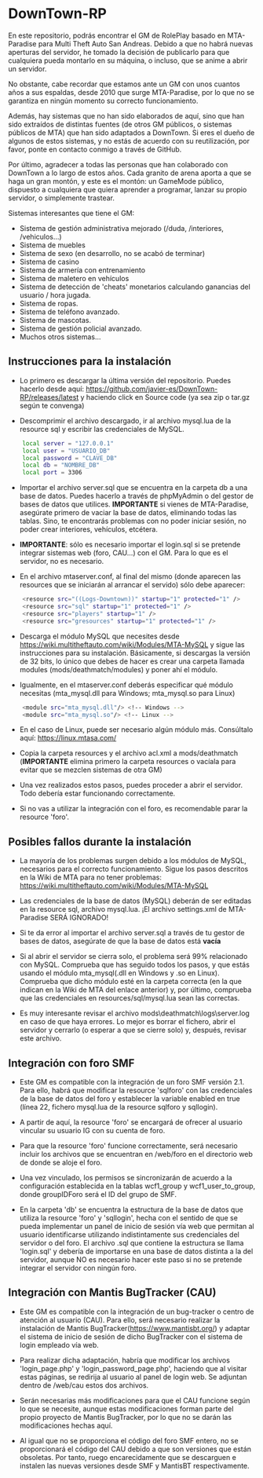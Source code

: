 # DownTown-RP

En este repositorio, podrás encontrar el GM de RolePlay basado en MTA-Paradise para Multi Theft Auto San Andreas.
Debido a que no habrá nuevas aperturas del servidor, he tomado la decisión de publicarlo para que cualquiera pueda
montarlo en su máquina, o incluso, que se anime a abrir un servidor.

No obstante, cabe recordar que estamos ante un GM con unos cuantos años a sus espaldas, desde 2010 que surge MTA-Paradise,
por lo que no se garantiza en ningún momento su correcto funcionamiento.

Además, hay sistemas que no han sido elaborados de aquí, sino que han sido extraídos de distintas fuentes (de otros GM públicos,
o sistemas públicos de MTA) que han sido adaptados a DownTown. Si eres el dueño de algunos de estos sistemas, y no estás
de acuerdo con su reutilización, por favor, ponte en contacto conmigo a través de GitHub.

Por último, agradecer a todas las personas que han colaborado con DownTown a lo largo de estos años. Cada granito de arena aporta a que se haga un gran montón, y este es el montón: un GameMode público, dispuesto a cualquiera que quiera aprender a programar, lanzar su propio servidor, o simplemente trastear.

Sistemas interesantes que tiene el GM:

- Sistema de gestión administrativa mejorado (/duda, /interiores, /vehiculos...)
- Sistema de muebles
- Sistema de sexo (en desarrollo, no se acabó de terminar)
- Sistema de casino
- Sistema de armería con entrenamiento
- Sistema de maletero en vehículos
- Sistema de detección de 'cheats' monetarios calculando ganancias del usuario / hora jugada.
- Sistema de ropas.
- Sistema de teléfono avanzado.
- Sistema de mascotas.
- Sistema de gestión policial avanzado.
- Muchos otros sistemas...

## Instrucciones para la instalación

- Lo primero es descargar la última versión del repositorio. Puedes hacerlo desde aquí: https://github.com/javier-es/DownTown-RP/releases/latest y haciendo click
en Source code (ya sea zip o tar.gz según te convenga)

- Descomprimir el archivo descargado, ir al archivo mysql.lua de la resource sql y escribir las credenciales de MySQL.
```bash
	local server = "127.0.0.1"
	local user = "USUARIO_DB"
	local password = "CLAVE_DB"
	local db = "NOMBRE_DB"
	local port = 3306
```

- Importar el archivo server.sql que se encuentra en la carpeta db a una base de datos. Puedes hacerlo a través de phpMyAdmin o del gestor de bases de datos que utilices.
**IMPORTANTE** si vienes de MTA-Paradise, asegúrate primero de vaciar la base de datos, eliminando todas las tablas. Sino, te encontrarás problemas con no poder iniciar sesión,
no poder crear interiores, vehículos, etcétera.

- **IMPORTANTE**: sólo es necesario importar el login.sql si se pretende integrar sistemas web (foro, CAU...) con el GM. Para lo que es el servidor, no es necesario.

- En el archivo mtaserver.conf, al final del mismo (donde aparecen las resources que se iniciarán al arrancar el servido) sólo debe aparecer:
```bash
    <resource src="((Logs-Downtown))" startup="1" protected="1" />
    <resource src="sql" startup="1" protected="1" />
    <resource src="players" startup="1" />
    <resource src="gresources" startup="1" protected="1" />
```
- Descarga el módulo MySQL que necesites desde https://wiki.multitheftauto.com/wiki/Modules/MTA-MySQL y sigue las instrucciones para su instalación.
Básicamente, si descargas la versión de 32 bits, lo único que debes de hacer es crear una carpeta llamada modules (mods/deathmatch/modules) y poner ahí el módulo.

- Igualmente, en el mtaserver.conf deberás especificar qué módulo necesitas (mta_mysql.dll para Windows; mta_mysql.so para Linux)
```bash
    <module src="mta_mysql.dll"/> <!-- Windows -->
    <module src="mta_mysql.so"/> <!-- Linux -->
```

- En el caso de Linux, puede ser necesario algún módulo más. Consúltalo aquí: https://linux.mtasa.com/

- Copia la carpeta resources y el archivo acl.xml a mods/deathmatch (**IMPORTANTE** elimina primero la carpeta resources o vacíala para evitar que se mezclen sistemas de otra GM)

- Una vez realizados estos pasos, puedes proceder a abrir el servidor. Todo debería estar funcionando correctamente.

- Si no vas a utilizar la integración con el foro, es recomendable parar la resource 'foro'.

## Posibles fallos durante la instalación

- La mayoría de los problemas surgen debido a los módulos de MySQL, necesarios para el correcto funcionamiento. Sigue los pasos descritos
en la Wiki de MTA para no tener problemas: https://wiki.multitheftauto.com/wiki/Modules/MTA-MySQL

- Las credenciales de la base de datos (MySQL) deberán de ser editadas en la resource sql, archivo mysql.lua. ¡El archivo settings.xml
de MTA-Paradise SERÁ IGNORADO!

- Si te da error al importar el archivo server.sql a través de tu gestor de bases de datos, asegúrate de que la base de datos está **vacía**
  
- Si al abrir el servidor se cierra solo, el problema será 99% relacionado con MySQL. Comprueba que has seguido todos los pasos, y que estás usando el módulo mta_mysql(.dll en Windows y .so en Linux). Comprueba que dicho módulo esté en la carpeta correcta (en la que indican en la Wiki de MTA del enlace anterior) y, por último, comprueba que las credenciales en resources/sql/mysql.lua sean las correctas.

- Es muy interesante revisar el archivo mods\deathmatch\logs\server.log en caso de que haya errores. Lo mejor es borrar el fichero, abrir el servidor y cerrarlo (o esperar a que se cierre solo) y, después, revisar este archivo.
## Integración con foro SMF
 
- Este GM es compatible con la integración de un foro SMF versión 2.1. Para ello, habrá que modificar la resource 'sqlforo'
con las credenciales de la base de datos del foro y establecer la variable enabled en true (línea 22, fichero mysql.lua de la resource sqlforo y sqllogin).
 
- A partir de aquí, la resource 'foro' se encargará de ofrecer al usuario vincular su usuario IG con su cuenta de foro.
 
- Para que la resource 'foro' funcione correctamente, será necesario incluir los archivos que se encuentran en /web/foro en el directorio web de donde se aloje el foro.
 
- Una vez vinculado, los permisos se sincronizarán de acuerdo a la configuración establecida en la tablas wcf1_group y wcf1_user_to_group, donde groupIDForo
será el ID del grupo de SMF.

- En la carpeta 'db' se encuentra la estructura de la base de datos que utiliza la resource 'foro' y 'sqllogin', hecha con el sentido de
que se pueda implementar un panel de inicio de sesión vía web que permitan al usuario identificarse utilizando indistintamente
sus credenciales del servidor o del foro. El archivo .sql que contiene la estructura se llama 'login.sql' y debería de importarse en una base de
datos distinta a la del servidor, aunque NO es necesario hacer este paso si no se pretende integrar el servidor con ningún foro.

## Integración con Mantis BugTracker (CAU)

- Este GM es compatible con la integración de un bug-tracker o centro de atención al usuario (CAU). Para ello, será necesario realizar la instalación de
Mantis BugTracker(https://www.mantisbt.org/) y adaptar el sistema de inicio de sesión de dicho BugTracker con el sistema de login empleado vía web.
 
- Para realizar dicha adaptación, habría que modificar los archivos 'login_page.php' y 'login_password_page.php', haciendo que al visitar estas páginas, se redirija
al usuario al panel de login web. Se adjuntan dentro de /web/cau estos dos archivos.
 
- Serán necesarias más modificaciones para que el CAU funcione según lo que se necesite, aunque estas modificaciones forman parte del propio proyecto de Mantis BugTracker,
por lo que no se darán las modificaciones hechas aquí.
 
- Al igual que no se proporciona el código del foro SMF entero, no se proporcionará el código del CAU debido a que son versiones que están obsoletas. Por tanto,
ruego encarecidamente que se descarguen e instalen las nuevas versiones desde SMF y MantisBT respectivamente.
